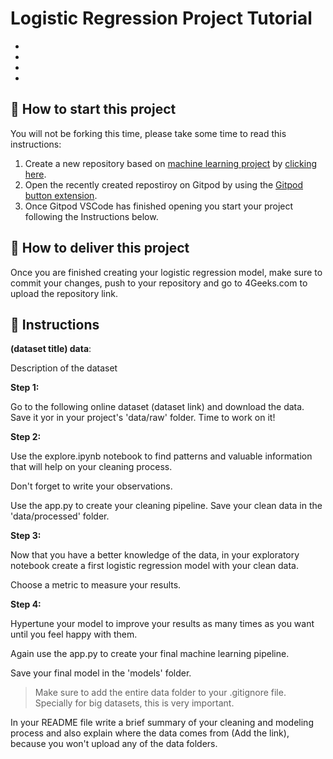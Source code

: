 <!-- hide -->
# Logistic Regression Project Tutorial
<!-- endhide -->

- 
- 
- 
- 

## 🌱  How to start this project

You will not be forking this time, please take some time to read this instructions:

1. Create a new repository based on [machine learning project](https://github.com/4GeeksAcademy/machine-learning-python-template/generate) by [clicking here](https://github.com/4GeeksAcademy/machine-learning-python-template).
2. Open the recently created repostiroy on Gitpod by using the [Gitpod button extension](https://www.gitpod.io/docs/browser-extension/).
3. Once Gitpod VSCode has finished opening you start your project following the Instructions below.

## 🚛 How to deliver this project

Once you are finished creating your logistic regression model, make sure to commit your changes, push to your repository and go to 4Geeks.com to upload the repository link.

## 📝 Instructions

**(dataset title) data**:

Description of the dataset

**Step 1:**

Go to the following online dataset  (dataset link) and download the data.
Save it yor in your project's 'data/raw' folder. Time to work on it!

**Step 2:**

Use the explore.ipynb notebook to find patterns and valuable information that will help on your cleaning process. 

Don't forget to write your observations.

Use the app.py to create your cleaning pipeline. Save your clean data in the 'data/processed'  folder.


**Step 3:**

Now that you have a better knowledge of the data, in your exploratory notebook create a first logistic regression model with your clean data.

Choose a metric to measure your results.

**Step 4:**

Hypertune your model to improve your results as many times as you want until you feel happy with them.

Again use the app.py to create your final machine learning pipeline. 

Save your final model in the 'models' folder.


>Make sure to add the entire data folder to your .gitignore file. Specially for big datasets, this is very important. 

In your README file write a brief summary of your cleaning and modeling process and also explain where the data comes from (Add the link), because you won't upload any of the data folders.
